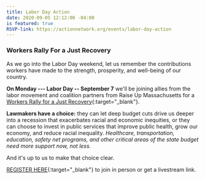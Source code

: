 ```yaml
---
title: Labor Day Action
date: 2020-09-05 12:12:00 -04:00
is featured: true
RSVP-link: https://actionnetwork.org/events/labor-day-action
---
```


### Workers Rally For a Just Recovery  

As we go into the Labor Day weekend, let us remember the contributions workers have made to the strength, prosperity, and well-being of our country.

**On Monday --- Labor Day -- September 7** we'll be joining allies from the labor movement and coalition partners from Raise Up Massachusetts for a [Workers Rally for a Just Recovery](https://actionnetwork.org/events/labor-day-action){:target="_blank"}.

**Lawmakers have a choice:** they can let deep budget cuts drive us deeper into a recession that exacerbates racial and economic inequities, or they can choose to invest in public services that improve public health, grow our economy, and reduce racial inequality. *Healthcare, transportation, education, safety net programs, and other critical areas of the state budget need more support now, not less.*

And it's up to us to make that choice clear.  

[REGISTER HERE](https://actionnetwork.org/events/labor-day-action){:target="_blank"} to join in person or get a livestream link.  

